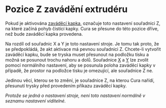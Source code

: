 Pozice Z zavádění extrudéru
====
Pokud je aktivována [zaváděcí kapka](../platform_adhesion/prime_blob_enable.md), označuje toto nastavení souřadnici Z, na které začíná pohyb čistící kapky. Cura se přesune do této pozice dříve, než bude zaváděcí kapka provedena.

Na rozdíl od souřadnic X a Y je toto nastavení stroje. Je tomu tak proto, že se předpokládá, že akt aktivace má pevnou souřadnici Z. Chcete-li vytvořit zaváděcí kapku, bude se tryska muset přesunout na podložku tisku a možná se posunout trochu nahoru a dolů. Souřadnice [X](../platform_adhesion/extruder_prime_pos_x.md) a [Y](../platform_adhesion/extruder_prime_pos_y.md) lze zvolit pomocí normálního nastavení, aby se posunula poloha zaváděcí kapky v případě, že prostor na podložce tisku je omezující, ale souřadnice Z ne.

Jedinou věcí, kterou se to změní, je souřadnice Z, na kterou Cura nařídí, přesunutí trysky před provedením příkazu zaváděcí kapky.

*Protože se jedná o nastavení stroje, není toto nastavení normálně v seznamu nastavení viditelné.*